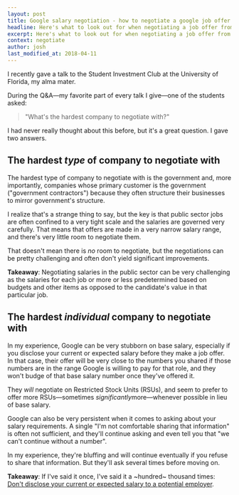 ```yaml
---
layout: post
title: Google salary negotiation - how to negotiate a google job offer
headline: Here's what to look out for when negotiating a job offer from Google
excerpt: Here's what to look out for when negotiating a job offer from Google. Avoid these pitfalls and use these tactics to maximize your salary at Google.
context: negotiate
author: josh
last_modified_at: 2018-04-11
---
```

I recently gave a talk to the Student Investment Club at the University of Florida, my alma mater.

During the Q&A—my favorite part of every talk I give—one of the students asked:

> "What's the hardest company to negotiate with?"

I had never really thought about this before, but it's a great question. I gave two answers.

## The hardest *type* of company to negotiate with

The hardest type of company to negotiate with is the government and, more importantly, companies whose primary customer is the government ("government contractors") because they often structure their businesses to mirror government's structure.

I realize that's a strange thing to say, but the key is that public sector jobs are often confined to a very tight scale and the salaries are governed very carefully. That means that offers are made in a very narrow salary range, and there's very little room to negotiate them.

That doesn't mean there is *no* room to negotiate, but the negotiations can be pretty challenging and often don't yield significant improvements.

**Takeaway**: Negotiating salaries in the public sector can be very challenging as the salaries for each job or more or less predetermined based on budgets and other items as opposed to the candidate's value in that particular job.

## The hardest *individual* company to negotiate with

In my experience, Google can be very stubborn on base salary, especially if you disclose your current or expected salary before they make a job offer. In that case, their offer will be very close to the numbers you shared if those numbers are in the range Google is willing to pay for that role, and they won't budge of that base salary number once they've offered it.

They *will* negotiate on Restricted Stock Units (RSUs), and seem to prefer to offer more RSUs—sometimes *significantly*​ more—whenever possible in lieu of base salary.

Google can also be very persistent when it comes to asking about your salary requirements. A single "I'm not comfortable sharing that information" is often not sufficient, and they'll continue asking and even tell you that "we can't continue without a number".

In my experience, they're bluffing and will continue eventually if you refuse to share that information. But they'll ask several times before moving on.

**Takeaway**: If I've said it once, I've said it a ~hundred~ thousand times: [Don't disclose your current or expected salary to a potential employer](/the-dreaded-salary-question/).

<div class="inline-ad hidden"></div>